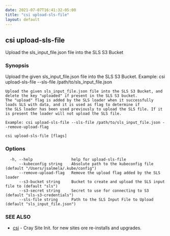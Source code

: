 ```yaml
---
date: 2021-07-07T16:41:32-05:00
title: "csi upload-sls-file"
layout: default
---
```

## csi upload-sls-file

Upload the sls_input_file.json file into the SLS S3 Bucket

### Synopsis

Upload the given sls_input_file.json file into the SLS S3 Bucket.
	Example: csi upload-sls-file --sls-file /path/to/sls_input_file.json

	Upload the given sls_input_file.json file into the SLS S3 Bucket, and delete the key "uploaded" if present in the SLS S3 bucket.
	The "upload" flag is added by the SLS loader when it successfully loads SLS with data, and it is used as flag to determine if
	the SLS loader has been used previously to upload the SLS file. If it is present the loader will not upload the SLS file.

	Example: csi upload-sls-file --sls-file /path/to/sls_input_file.json --remove-upload-flag
	

```
csi upload-sls-file [flags]
```

### Options

```
  -h, --help                 help for upload-sls-file
      --kubeconfig string    Absolute path to the kubeconfig file (default "/Users/jsalmela/.kube/config")
      --remove-upload-flag   Remove the upload flag added by the SLS loader
      --s3-bucket string     Bucket to create and upload the SLS input file to (default "sls")
      --s3-secret string     Secret to use for connecting to S3 (default "sls-s3-credentials")
      --sls-file string      Path to the SLS Input File to Upload (default "sls_input_file.json")
```

### SEE ALSO

* [csi](/commands/csi/)	 - Cray Site Init. for new sites ore re-installs and upgrades.

